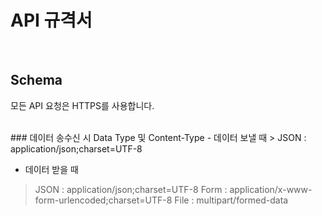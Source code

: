 # API 규격서

<br>

## Schema
 모든 API 요청은 HTTPS를 사용합니다.

<br>
### 데이터 송수신 시 Data Type 및 Content-Type
 - 데이터 보낼 때
 > JSON : application/json;charset=UTF-8

 - 데이터 받을 때
 > JSON : application/json;charset=UTF-8
 > Form : application/x-www-form-urlencoded;charset=UTF-8
 > File : multipart/formed-data
